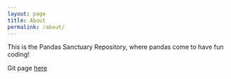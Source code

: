 ```yaml
---
layout: page
title: About
permalink: /about/
---
```


This is the Pandas Sanctuary Repository, where pandas come to have fun coding!

Git page [here](https://stchiew.github.io/git.md)
